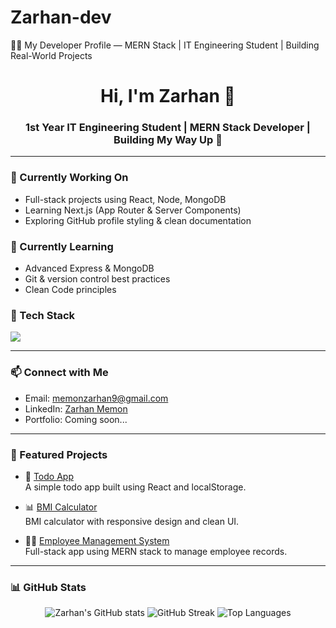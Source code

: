 # Zarhan-dev
🧑‍💻 My Developer Profile — MERN Stack | IT Engineering Student | Building Real-World Projects

<h1 align="center">Hi, I'm Zarhan 👋</h1>
<h3 align="center">1st Year IT Engineering Student | MERN Stack Developer | Building My Way Up 🚀</h3>

---

### 🔭 Currently Working On
- Full-stack projects using React, Node, MongoDB
- Learning Next.js (App Router & Server Components)
- Exploring GitHub profile styling & clean documentation

### 🌱 Currently Learning
- Advanced Express & MongoDB
- Git & version control best practices
- Clean Code principles

### 🧰 Tech Stack
<img src="https://skillicons.dev/icons?i=html,css,js,react,nextjs,nodejs,express,mongodb,git,github" />

---

### 📫 Connect with Me
- Email: memonzarhan9@gmail.com
- LinkedIn: [Zarhan Memon](https://www.linkedin.com/in/zarhan-memon-bb2b5435a/)
- Portfolio: Coming soon...

---

### 🚀 Featured Projects

- 📝 [Todo App](https://github.com/Zarhan-dev/todo-app)  
  A simple todo app built using React and localStorage.

- 📊 [BMI Calculator](https://github.com/Zarhan-dev/bmi-calculator)  
  BMI calculator with responsive design and clean UI.

- 🧑‍💼 [Employee Management System](https://github.com/Zarhan-dev/employee-management-system)  
  Full-stack app using MERN stack to manage employee records.


---

### 📊 GitHub Stats

<div align="center">
  <img src="https://github-readme-stats.vercel.app/api?username=Zarhan-dev&show_icons=true&theme=tokyonight" alt="Zarhan's GitHub stats" />
  <img src="https://github-readme-streak-stats.herokuapp.com/?user=Zarhan-dev&theme=tokyonight" alt="GitHub Streak" />
  <img src="https://github-readme-stats.vercel.app/api/top-langs/?username=Zarhan-dev&layout=compact&theme=tokyonight" alt="Top Languages" />
</div>



